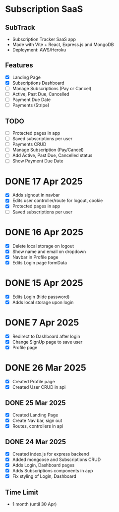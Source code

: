 # Subscription SaaS
## SubTrack

- Subscription Tracker SaaS app
- Made with Vite + React, Express.js and MongoDB
- Deployment: AWS/Heroku

## Features
- [x] Landing Page
- [x] Subscriptions Dashboard
- [ ] Manage Subscriptions (Pay or Cancel)
- [ ] Active, Past Due, Cancelled
- [ ] Payment Due Date
- [ ] Payments (Stripe)

## TODO
- [ ] Protected pages in app
- [ ] Saved subscriptions per user
- [ ] Payments CRUD
- [ ] Manage Subscription (Pay/Cancel)
- [ ] Add Active, Past Due, Cancelled status
- [ ] Show Payment Due Date

# DONE 17 Apr 2025
- [x] Adds signout in navbar
- [x] Edits user controller/route for logout, cookie
- [x] Protected pages in app
- [ ] Saved subscriptions per user

# DONE 16 Apr 2025
- [x] Delete local storage on logout
- [x] Show name and email on dropdown
- [x] Navbar in Profile page
- [x] Edits Login page formData

# DONE 15 Apr 2025
- [x] Edits Login (hide password)
- [x] Adds local storage upon login

# DONE 7 Apr 2025
- [x] Redirect to Dashboard after login
- [x] Change SignUp page to save user
- [x] Profile page

# DONE 26 Mar 2025
- [x] Created Profile page
- [x] Created User CRUD in api

## DONE 25 Mar 2025
- [x] Created Landing Page
- [x] Create Nav bar, sign out
- [x] Routes, controllers in api

## DONE 24 Mar 2025
- [x] Created index.js for express backend
- [x] Added mongoose and Subscriptions CRUD
- [x] Adds Login, Dashboard pages
- [x] Adds Subscriptions components in app
- [x] Fix styling of Login, Dashboard

## Time Limit
- 1 month (until 30 Apr)
